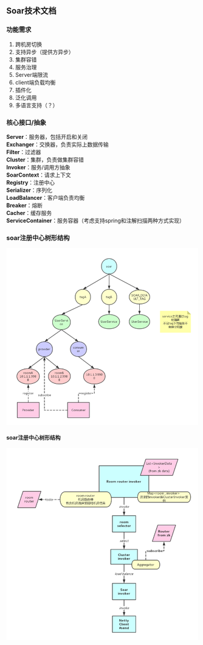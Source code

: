 ## Soar技术文档

### 功能需求
1. 跨机房切换
2. 支持异步（提供方异步）
3. 集群容错
4. 服务治理
5. Server端限流
6. client端负载均衡
7. 插件化
8. 泛化调用
9. 多语言支持（？）

### 核心接口/抽象
**Server**：服务器，包括开启和关闭<br/>
**Exchanger**：交换器，负责实际上数据传输<br/>
**Filter**：过滤器<br/>
**Cluster**：集群，负责做集群容错<br/>
**Invoker**：服务/调用方抽象<br/>
**SoarContext**：请求上下文<br/>
**Registry**：注册中心<br/>
**Serializer**：序列化<br/>
**LoadBalancer**：客户端负责均衡<br/>
**Breaker**：熔断<br/>
**Cacher**：缓存服务<br/>
**ServiceContainer**：服务容器（考虑支持spring和注解扫描两种方式实现）<br/>

### soar注册中心树形结构
![soar 注册中心树形结构](./soar-zk-data.png)<br/>

#### soar注册中心树形结构
![多机房和集群容错](./多机房和集群容错.png)
